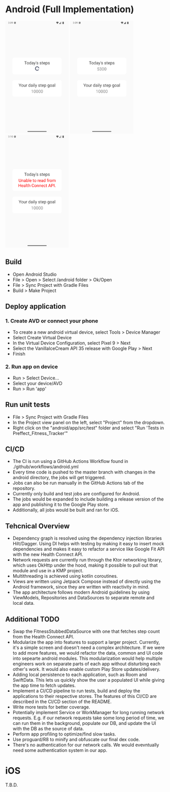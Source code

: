 # Android (Full Implementation)

<img src="android_loading.png" alt="drawing" width="200"/>
<img src="android_success.png" alt="drawing" width="200"/>
<img src="android_error.png" alt="drawing" width="200"/>

## Build

+ Open Android Studio
+ File > Open > Select <PreffectTakeHomeRoot>/android folder > Ok/Open
+ File > Sync Project with Gradle Files
+ Build > Make Project

## Deploy application

### 1. Create AVD or connect your phone

+ To create a new android virtual device, select Tools > Device Manager
+ Select Create Virtual Device
+ In the Virtual Device Configuration, select Pixel 9 > Next
+ Select the VanillaIceCream API 35 release with Google Play > Next
+ Finish

### 2. Run app on device
+ Run > Select Device...
+ Select your device/AVD
+ Run > Run 'app'

## Run unit tests

+ File > Sync Project with Gradle Files
+ In the Project view panel on the left, select "Project" from the dropdown.
+ Right click on the "android/app/src/test" folder and select "Run 'Tests in Preffect_Fitness_Tracker'" 

## CI/CD

+ The CI is run using a GitHub Actions Workflow found in ./github/workflows/android.yml
+ Every time code is pushed to the master branch with changes in the android directory, the jobs will get triggered.
+ Jobs can also be run manually in the GitHub Actions tab of the repository.
+ Currently only build and test jobs are configured for Android. 
+ The jobs would be expanded to include building a release version of the app and publishing it to the Google Play store.
+ Additionally, all jobs would be built and ran for iOS.

## Tehcnical Overview

+ Dependency graph is resolved using the dependency injection libraries Hilt/Dagger. Using DI helps with testing by making it easy to insert mock dependencies and makes it easy to refactor a service like Google Fit API with the new Health Connect API.
+ Network requests are currently run through the Ktor networking library, which uses OkHttp under the hood, making it possible to pull out that module and use in a KMP project.
+ Multithreading is achieved using kotlin coroutines.
+ Views are written using Jetpack Compose instead of directly using the Android framework, since they are written with reactivity in mind. 
+ The app architecture follows modern Android guidelines by using ViewModels, Repositories and DataSources to separate remote and local data.

## Additional TODO
+ Swap the FitnessStubbedDataSource with one that fetches step count from the Health Connect API.
+ Modularize the app into features to support a larger project. Currently, it's a simple screen and doesn't need a complex architecture. If we were to add more features, we would refactor the data, common and UI code into sepearte android modules. This modularization would help multiple engineers work on separate parts of each app without disturbing each other's work. It would also enable custom Play Store updates/delivery.
+ Adding local persistence to each application, such as Room and SwiftData. This lets us quickly show the user a populated UI while giving the app time to fetch updates.
+ Implement a CI/CD pipeline to run tests, build and deploy the applications to their respective stores. The features of this CI/CD are described in the CI/CD section of the README.
+ Write more tests for better coverage.
+ Potentially implement Service or WorkManager for long running network requests. E.g. if our network requests take some long period of time, we can run them in the background, populate our DB, and update the UI with the DB as the source of data.
+ Perform app profiling to optimize/find slow tasks.
+ Use proguard/R8 to minify and obfuscate our final dex code.
+ There's no authentication for our network calls. We would evevntually need some authentication system in our app.

# iOS

T.B.D.